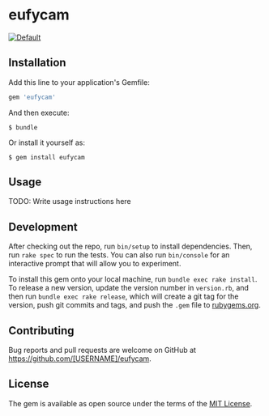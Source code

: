 # eufycam

[![Default](https://github.com/kyledecot/eufycam/workflows/Default/badge.svg)](https://github.com/kyledecot/eufycam/actions?query=workflow%3ADefault)

## Installation

Add this line to your application's Gemfile:

```ruby
gem 'eufycam'
```

And then execute:

    $ bundle

Or install it yourself as:

    $ gem install eufycam

## Usage

TODO: Write usage instructions here

## Development

After checking out the repo, run `bin/setup` to install dependencies. Then, run `rake spec` to run the tests. You can also run `bin/console` for an interactive prompt that will allow you to experiment.

To install this gem onto your local machine, run `bundle exec rake install`. To release a new version, update the version number in `version.rb`, and then run `bundle exec rake release`, which will create a git tag for the version, push git commits and tags, and push the `.gem` file to [rubygems.org](https://rubygems.org).

## Contributing

Bug reports and pull requests are welcome on GitHub at https://github.com/[USERNAME]/eufycam.

## License

The gem is available as open source under the terms of the [MIT License](https://opensource.org/licenses/MIT).
